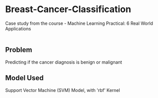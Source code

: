 # Breast-Cancer-Classification
Case study from the course - Machine Learning Practical: 6 Real World Applications  
<br>
## Problem
Predicting if the cancer diagnosis is benign or malignant
## Model Used
Support Vector Machine (SVM) Model, with 'rbf' Kernel
